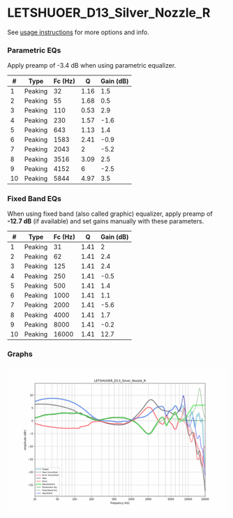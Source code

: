 # LETSHUOER_D13_Silver_Nozzle_R
See [usage instructions](https://github.com/jaakkopasanen/AutoEq#usage) for more options and info.

### Parametric EQs
Apply preamp of -3.4 dB when using parametric equalizer.

|   # | Type    |   Fc (Hz) |    Q |   Gain (dB) |
|-----|---------|-----------|------|-------------|
|   1 | Peaking |        32 | 1.16 |         1.5 |
|   2 | Peaking |        55 | 1.68 |         0.5 |
|   3 | Peaking |       110 | 0.53 |         2.9 |
|   4 | Peaking |       230 | 1.57 |        -1.6 |
|   5 | Peaking |       643 | 1.13 |         1.4 |
|   6 | Peaking |      1583 | 2.41 |        -0.9 |
|   7 | Peaking |      2043 | 2    |        -5.2 |
|   8 | Peaking |      3516 | 3.09 |         2.5 |
|   9 | Peaking |      4152 | 6    |        -2.5 |
|  10 | Peaking |      5844 | 4.97 |         3.5 |

### Fixed Band EQs
When using fixed band (also called graphic) equalizer, apply preamp of **-12.7 dB** (if available) and set gains manually with these parameters.

|   # | Type    |   Fc (Hz) |    Q |   Gain (dB) |
|-----|---------|-----------|------|-------------|
|   1 | Peaking |        31 | 1.41 |         2   |
|   2 | Peaking |        62 | 1.41 |         2.4 |
|   3 | Peaking |       125 | 1.41 |         2.4 |
|   4 | Peaking |       250 | 1.41 |        -0.5 |
|   5 | Peaking |       500 | 1.41 |         1.4 |
|   6 | Peaking |      1000 | 1.41 |         1.1 |
|   7 | Peaking |      2000 | 1.41 |        -5.6 |
|   8 | Peaking |      4000 | 1.41 |         1.7 |
|   9 | Peaking |      8000 | 1.41 |        -0.2 |
|  10 | Peaking |     16000 | 1.41 |        12.7 |

### Graphs
![](./LETSHUOER_D13_Silver_Nozzle_R.png)
